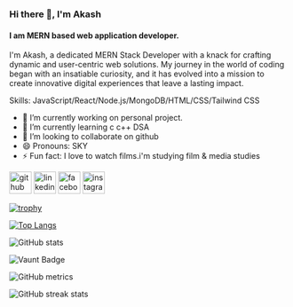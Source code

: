 ### Hi there 👋, I'm Akash
#### I am MERN based web application developer.
I'm Akash, a dedicated MERN Stack Developer with a knack for crafting dynamic and user-centric web solutions. My journey in the world of coding began with an insatiable curiosity, and it has evolved into a mission to create innovative digital experiences that leave a lasting impact.

Skills: JavaScript/React/Node.js/MongoDB/HTML/CSS/Tailwind CSS

- 🔭 I’m currently working on personal project. 
- 🌱 I’m currently learning c c++ DSA 
- 👯 I’m looking to collaborate on github 
- 😄 Pronouns: SKY 
- ⚡ Fun fact: I love to watch films.i'm studying film & media studies 


[<img src='https://cdn.jsdelivr.net/npm/simple-icons@3.0.1/icons/github.svg' alt='github' height='40'>](https://github.com/mmakash)  [<img src='https://cdn.jsdelivr.net/npm/simple-icons@3.0.1/icons/linkedin.svg' alt='linkedin' height='40'>](https://www.linkedin.com/in/musaddekur-akash-1877941b9/)  [<img src='https://cdn.jsdelivr.net/npm/simple-icons@3.0.1/icons/facebook.svg' alt='facebook' height='40'>](https://www.facebook.com/musaddekur.akash)  [<img src='https://cdn.jsdelivr.net/npm/simple-icons@3.0.1/icons/instagram.svg' alt='instagram' height='40'>](https://www.instagram.com/musaddekur_akash/)  

[![trophy](https://github-profile-trophy.vercel.app/?username=mmakash)](https://github.com/ryo-ma/github-profile-trophy)

[![Top Langs](https://github-readme-stats.vercel.app/api/top-langs/?username=mmakash)](https://github.com/anuraghazra/github-readme-stats)

![GitHub stats](https://github-readme-stats.vercel.app/api?username=mmakash&show_icons=true&count_private=true)  

![Vaunt Badge](https://api.vaunt.dev/v1/github/entities/mmakash/contributions?format=svg&private=true)  

![GitHub metrics](https://metrics.lecoq.io/mmakash)  

![GitHub streak stats](https://streak-stats.demolab.com/?user=mmakash)  

